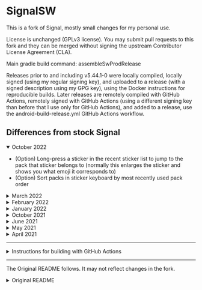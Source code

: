 # SignalSW

This is a fork of Signal, mostly small changes for my personal use.

License is unchanged (GPLv3 license). You may submit pull requests to this fork and they can be merged without signing the upstream Contributor License Agreement (CLA).

Main gradle build command: assembleSwProdRelease

Releases prior to and including v5.44.1-0 were locally compiled, locally signed (using my regular signing key), and uploaded to a release (with a signed description using my GPG key), using the Docker instructions for reproducible builds. Later releases are remotely compiled with GitHub Actions, remotely signed with GitHub Actions (using a different signing key than before that I use only for GitHub Actions), and added to a release, use the android-build-release.yml GitHub Actions workflow.

## Differences from stock Signal

<details open="">
<summary>October 2022</summary>

* (Option) Long-press a sticker in the recent sticker list to jump to the pack that sticker belongs to (normally this enlarges the sticker and shows you what emoji it corresponds to)
* (Option) Sort packs in sticker keyboard by most recently used pack order
</details>

<details>
<summary>March 2022</summary>

* Further improvements to security of view/set identity keys screen (requires authentication if device has one available)
* Long-press Signal icon in conversation bubble to hide media/attachment keyboard. Works around possible bug where it may be otherwise difficult to close the media/attachment keyboard in conversation bubbles
* Long-press recipient label that appears above media while adding/editing media (to send in a conversation) to close media selection. Works around possible bug where it is otherwise difficult to close/go back from media selection while in conversation bubbles
</details>

<details>
<summary>February 2022</summary>

* Added support for building with GitHub Actions. See below the changelog for more information
* Added option to set backup interval to any number of days (upstream always uses 1). You can also set it to a really big number if you want to only create backups using the option in Chat Backups setting manually
* Upstream has fixed (in a different way) ~~Forwarding video GIFs from the media preview screen now retains video GIF status~~
</details>

<details>
<summary>January 2022</summary>

* Option to show a prompt when sending videos to send like gifs. Videos will autoplay, not have seek controls, will loop, sometimes appear larger than if sent as video, and may not have audio.
* Add sort media preview by content type (and then largest or newest) option
</details>

<details>
<summary>October 2021</summary>

* Option to not prompt when deleting messages using the delete button action bar; they will only be automatically deleted for you, not everyone.
</details>

<details>
<summary>June 2021</summary>

* Several new swipe to right options (see May 2021) swipe to right list of options
* Option to enable select multiple mode when long pressing any type of conversation item (most useful when setting swipe to right conversation item action to show options)
* Due to using a custom build target and not realizing a specific setting needed to add in that build target, the usual gradle build target did not perform dependency verification prior to commit 850f9bfe on 2021-06-09 (part of release 5.14.2), when it was fixed
* Option to also show profile names under contact names in detailed recipient views and group member lists (when a member does not have about set), for recipients with contact entries (by default, contact names replace profile names in most views)
* Option to enable manage group view tweaks, which include hiding text with prompt to add group description or number of members and moving member list almost to top of view (but leaving the add members button where it usually is)
* Added in support for swipe to left conversation item action. Option to customize swipe to right conversation item action has the same options as the swipe to right conversation item action
* Upstream has added feature independently (with better UI) ~~Option to type reaction emoji, by long pressing the custom emoji bottom sheet settings button to use the keyboard to enter reaction emoji. Useful if you want to search for emojis and your keyboard supports it~~
</details>


<details>
<summary>May 2021</summary>

* Can start or join group calls with just microphone permission (non-fork requires video permission)
* Option to long-press a custom emoji previously used as a reaction in the long-press your selected reaction popup to change it to another custom emoji (so you don't have to press it once to deselect it and then select a different one; note that you still have to let go of the custom emoji after long pressing to show the custom emoji selector)
* Option to open popup with editable text when selecting copying text for one or more messages in a conversation, which allows for easy modification and/or copying of part or all of the string
* Option to add menu option to conversation view to delete the current conversation (still prompted with a confirmation popup)
* Option to customize swipe to right conversation item action. Options are
    * reply (non-fork version uses this)
    * do nothing (disable swipe to right)
    * delete message (with usual prompt or for me without prompt)
    * copy text (normal method or with popup)
    * show message details
    * ~~show options (show long press menu) (June 2021)~~ (July 2023, temporarily broken, will be easier to readd when some other upstream changes are finished)
    * note to self (shortcut for forward to self, only works if you have an existing note to self conversation) (June 2021)
    * select multiple (select item and enter multi select mode) (June 2021)
* Option to enable a range to be selected when selecting multiple conversation items, by long pressing an item after selecting an item, which will select all items in that range (including the selected and long pressed items)
</details>

<details>
<summary>April 2021</summary>

* Package name is different, so the fork can be installed on the same device as stock Signal. Note that a phone number can be registered to only one Signal (non-fork or fork) instance at a time (the older one will be deregistered, and if a backup is not restored during install time on the new instance, the identity key will change, chat history will be lost, etc). The fork should be compatiable with stock Signal backups and vice versa (but not really tested).
* Build signing code is slightly tweaked to my preferred style (note that the build target I use is assembleSwProdRelease).
* As I may not provide support, the sending debug log feature is disabled.
* Update check is not currently set up for the fork and is disabled.
* Option to hide insights option when sms is enabled (just tells you how much of your messages sent were encrypted).
* Option to show read reaction timestamp.
* Option to view/set identity keys (very specific use cases, may break Signal installation, please read security warnings when clicking the button in the view/set screen that populates your public and private identity keys). (hides itself in recent apps screen from January 2022)
</details>

---

<details>
<summary>Instructions for building with GitHub Actions</summary>

We make the upstream Android CI and Reproducible Build workflows on demand only, and add a debug build (and create artifact with universal apk) and a release build (and create release with split and universal apks) workflows. These also sign your apks (use if you're comfortable with the build server signing them). To use these workflows yourself, start by forking this repository. Follow the
[Android developer instructions to generate a private key](https://developer.android.com/studio/build/building-cmdline#sign_cmdline) and then convert it to a base64 string with `openssl base64 < keystore.jks | tr -d '\n' | tee keystore.txt` in a Linux-like terminal and then put it in a GitHub Actions secret called "KEYSTORE_BASE64". Put the keystore password in a secret called "KEYSTORE_PASSWORD", the keystore key alias in "KEYSTORE_ALIAS", and
the keystore key alias password in "KEYSTORE_ALIAS_PASSWORD" ([more info on Github Action secrets](https://docs.github.com/en/actions/security-guides/encrypted-secrets)).
</details>

---

The Original README follows. It may not reflect changes in the fork.

<details>
<summary>Original README</summary>

Signal is a simple, powerful, and secure messenger.

Signal uses your phone's data connection (WiFi/3G/4G/5G) to communicate securely. Millions of people use Signal every day for free and instantaneous communication anywhere in the world. Send and receive high-fidelity messages, participate in HD voice/video calls, and explore a growing set of new features that help you stay connected. Signal’s advanced privacy-preserving technology is always enabled, so you can focus on sharing the moments that matter with the people who matter to you.

Currently available on the Play Store and [signal.org](https://signal.org/android/apk/).

<a href='https://play.google.com/store/apps/details?id=org.thoughtcrime.securesms&pcampaignid=MKT-Other-global-all-co-prtnr-py-PartBadge-Mar2515-1'><img alt='Get it on Google Play' src='https://play.google.com/intl/en_us/badges/images/generic/en_badge_web_generic.png' height='80px'/></a>

## Contributing Bug reports
We use GitHub for bug tracking. Please search the existing issues for your bug and create a new one if the issue is not yet tracked!

https://github.com/signalapp/Signal-Android/issues

## Joining the Beta
Want to live life on the bleeding edge and help out with testing?

You can subscribe to Signal Android Beta releases here:
https://play.google.com/apps/testing/org.thoughtcrime.securesms

If you're interested in a life of peace and tranquility, stick with the standard releases.

## Contributing Code

If you're new to the Signal codebase, we recommend going through our issues and picking out a simple bug to fix (check the "easy" label in our issues) in order to get yourself familiar. Also please have a look at the [CONTRIBUTING.md](https://github.com/signalapp/Signal-Android/blob/main/CONTRIBUTING.md), that might answer some of your questions.

For larger changes and feature ideas, we ask that you propose it on the [unofficial Community Forum](https://community.signalusers.org) for a high-level discussion with the wider community before implementation.

## Contributing Ideas
Have something you want to say about Signal projects or want to be part of the conversation? Get involved in the [community forum](https://community.signalusers.org).

Help
====
## Support
For troubleshooting and questions, please visit our support center!

https://support.signal.org/

## Documentation
Looking for documentation? Check out the wiki!

https://github.com/signalapp/Signal-Android/wiki

# Legal things
## Cryptography Notice

This distribution includes cryptographic software. The country in which you currently reside may have restrictions on the import, possession, use, and/or re-export to another country, of encryption software.
BEFORE using any encryption software, please check your country's laws, regulations and policies concerning the import, possession, or use, and re-export of encryption software, to see if this is permitted.
See <http://www.wassenaar.org/> for more information.

The U.S. Government Department of Commerce, Bureau of Industry and Security (BIS), has classified this software as Export Commodity Control Number (ECCN) 5D002.C.1, which includes information security software using or performing cryptographic functions with asymmetric algorithms.
The form and manner of this distribution makes it eligible for export under the License Exception ENC Technology Software Unrestricted (TSU) exception (see the BIS Export Administration Regulations, Section 740.13) for both object code and source code.

## License

Copyright 2013-2023 Signal

Licensed under the GNU AGPLv3: https://www.gnu.org/licenses/agpl-3.0.html

Google Play and the Google Play logo are trademarks of Google LLC.
</details>
